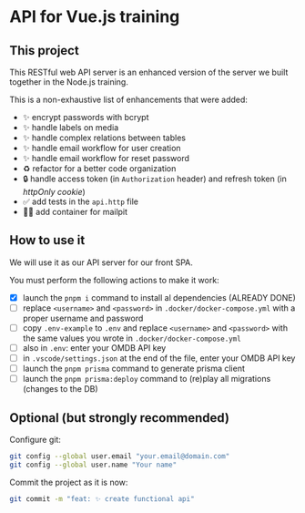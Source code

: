 # API for Vue.js training

## This project

This RESTful web API server is an enhanced version of the server we built together in the Node.js training.

This is a non-exhaustive list of enhancements that were added:

- ✨ encrypt passwords with bcrypt
- ✨ handle labels on media
- ✨ handle complex relations between tables
- ✨ handle email workflow for user creation
- ✨ handle email workflow for reset password
- ♻️ refactor for a better code organization
- 🔒 handle access token (in `Authorization` header) and refresh token (in *httpOnly cookie*)
- ✅ add tests in the `api.http` file
- 🧑‍💻 add container for mailpit

## How to use it

We will use it as our API server for our front SPA.

You must perform the following actions to make it work:

- [X] launch the `pnpm i` command to install al dependencies (ALREADY DONE)
- [ ] replace `<username>` and `<password>` in `.docker/docker-compose.yml` with a proper username and password
- [ ] copy `.env-example` to `.env` and replace `<username>` and `<password>` with the same values you wrote in `.docker/docker-compose.yml`
- [ ] also in `.env`: enter your OMDB API key
- [ ] in `.vscode/settings.json` at the end of the file, enter your  OMDB API key
- [ ] launch the `pnpm prisma` command to generate prisma client
- [ ] launch the `pnpm prisma:deploy` command to (re)play all migrations (changes to the DB)

## Optional (but strongly recommended)

Configure git:

```sh
git config --global user.email "your.email@domain.com"
git config --global user.name "Your name"
```

Commit the project as it is now:

```sh
git commit -m "feat: ✨ create functional api"
```
